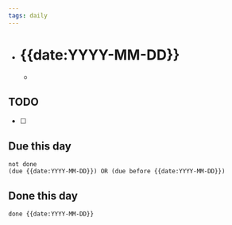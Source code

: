 ```yaml
---
tags: daily
---
```


- # {{date:YYYY-MM-DD}}
	- 

## TODO

- [ ]

## Due this day

```tasks  
not done
(due {{date:YYYY-MM-DD}}) OR (due before {{date:YYYY-MM-DD}})
```

## Done this day

```tasks  
done {{date:YYYY-MM-DD}}
```
